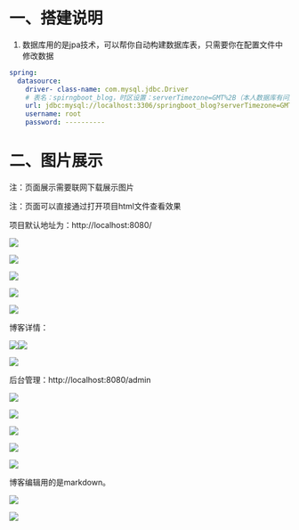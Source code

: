 # 一、搭建说明

1. 数据库用的是jpa技术，可以帮你自动构建数据库表，只需要你在配置文件中修改数据

```yml
spring:
  datasource:
    driver- class-name: com.mysql.jdbc.Driver
    # 表名：spirngboot_blog，时区设置：serverTimezone=GMT%2B（本人数据库有问题，需要加上时区设置）
    url: jdbc:mysql://localhost:3306/springboot_blog?serverTimezone=GMT%2B8&useUnicode=true&characterEncoding=utf-8
    username: root
    password: ----------
```

# 二、图片展示

注：页面展示需要联网下载展示图片

注：页面可以直接通过打开项目html文件查看效果

项目默认地址为：http://localhost:8080/

![](images\主页面.png)



![](images/分类.png)



![](images/标签.png)



![](images/归档.png)



![](images/关于我.png)



博客详情：

![](images/博客详情1.png)![](images/博客详情2.png)

![](images/博客详情3.png)



后台管理：http://localhost:8080/admin

![](images/登录.png)



![](images/后台.png)



![](images/博客.png)



![](images/分类管理.png)



![](images/标签管理.png)



博客编辑用的是markdown。

![](images/博客编辑1.png)

![](images/博客编辑2.png)